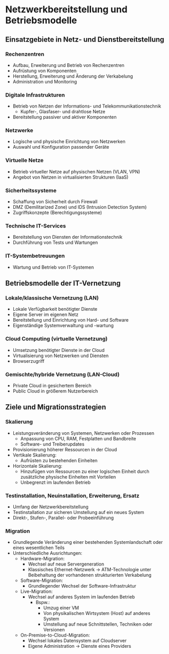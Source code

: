 # Netzwerkbereitstellung und Betriebsmodelle

## Einsatzgebiete in Netz- und Dienstbereitstellung

### Rechenzentren
- Aufbau, Erweiterung und Betrieb von Rechenzentren
- Aufrüstung von Komponenten
- Herstellung, Erweiterung und Änderung der Verkabelung
- Administration und Monitoring

### Digitale Infrastrukturen
- Betrieb von Netzen der Informations- und Telekommunikationstechnik
    - Kupfer-, Glasfaser- und drahtlose Netze
- Bereitstellung passiver und aktiver Komponenten

### Netzwerke
- Logische und physische Einrichtung von Netzwerken
- Auswahl und Konfiguration passender Geräte

### Virtuelle Netze
- Betrieb virtueller Netze auf physischen Netzen (VLAN, VPN)
- Angebot von Netzen in virtualisierten Strukturen (IaaS)

### Sicherheitssysteme
- Schaffung von Sicherheit durch Firewall
- DMZ (Demilitarized Zone) und IDS (Intrusion Detection System)
- Zugriffskonzepte (Berechtigungssysteme)

### Technische IT-Services
- Bereitstellung von Diensten der Informationstechnik
- Durchführung von Tests und Wartungen

### IT-Systembetreuungen
- Wartung und Betrieb von IT-Systemen


## Betriebsmodelle der IT-Vernetzung

### Lokale/klassische Vernetzung (LAN)
- Lokale Verfügbarkeit benötigter Dienste
- Eigene Server im eigenen Netz
- Bereitstellung und Einrichtung von Hard- und Software
- Eigenständige Systemverwaltung und -wartung

### Cloud Computing (virtuelle Vernetzung)
- Umsetzung benötigter Dienste in der Cloud
- Virtualisierung von Netzwerken und Diensten
- Browserzugriff

### Gemischte/hybride Vernetzung (LAN-Cloud)
- Private Cloud in gesichertem Bereich
- Public Cloud in größerem Nutzerbereich


## Ziele und Migrationsstrategien

### Skalierung
- Leistungsveränderung von Systemen, Netzwerken oder Prozessen
  - Anpassung von CPU, RAM, Festplatten und Bandbreite
  - Software- und Treiberupdates
- Provisionierung höherer Ressourcen in der Cloud
- Vertikale Skalierung:
  - Aufrüsten zu bestehenden Einheiten
- Horizontale Skalierung:
  - Hinzufügen von Ressourcen zu einer logischen Einheit durch zusätzliche physische Einheiten mit Vorteilen
  - Unbegrenzt im laufenden Betrieb

### Testinstallation, Neuinstallation, Erweiterung, Ersatz
- Umfang der Netzwerkbereitstellung
- Testinstallation zur sicheren Umstellung auf ein neues System
- Direkt-, Stufen-, Parallel- oder Probeeinführung

### Migration
- Grundlegende Veränderung einer bestehenden Systemlandschaft oder eines wesentlichen Teils
- Unterschiedliche Ausrichtungen:
  - Hardware-Migration:
    - Wechsel auf neue Servergeneration
    - Klassisches Ethernet-Netzwerk -> ATM-Technologie unter Beibehaltung der vorhandenen strukturierten Verkabelung
  - Software-Migration:
    - Grundlegender Wechsel der Software-Infrastruktur
  - Live-Migration:
    - Wechsel auf anderes System im laufenden Betrieb
        - Bspw.:
          - Umzug einer VM
          - Von physikalischen Wirtsystem (Host) auf anderes System
          - Umstellung auf neue Schnittstellen, Techniken oder Versionen
  -  On-Premise-to-Cloud-Migration:
     - Wechsel lokales Datensystem auf Cloudserver
     - Eigene Administration -> Dienste eines Providers

